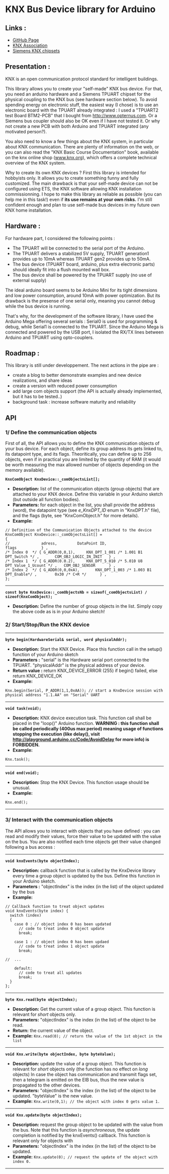 # KNX Bus Device library for Arduino

## Links :
- [GitHub Page](http://franckmarini.github.io/KnxDevice)
- [KNX Association](http://www.knx.org)
- [Siemens KNX chipsets](http://www.buildingtechnologies.siemens.com/bt/global/en/buildingautomation-hvac/gamma-building-control/gamma-b2b/Pages/transceivers.aspx)


## Presentation :

KNX is an open communication protocol standard for intelligent buildings.

This library allows you to create your "self-made" KNX bus device.
For that, you need an arduino hardware and a Siemens TPUART chipset for the physical coupling to the KNX bus (see hardware section below).
To avoid spending energy on electronic stuff, the easiest way (I chose) is to use an electronic board with the TPUART already integrated : I used a "TPUART2 test Board BTM2-PCB" that I bought from http://www.opternus.com. Or a Siemens bus coupler should also be OK even if I have not tested it. Or why not create a new PCB with both Arduino and TPUART integrated (any motivated person?).

You also need to know a few things about the KNX system, in particular about KNX communication.
There are plenty of information on the web, or you can also read the "KNX Basic Course Documentation" book, available on the knx online shop (www.knx.org), which offers a complete technical overview of the KNX system.

Why to create its own KNX devices ? First this library is intended for hobbyists only. It allows you to create something funny and fully customized. The main drawback is that your self-made device can not be configured using ETS, the KNX software allowing KNX installation commissionning. I hope to make this library as reliable as possible (you can help me in this task!) even if **its use remains at your own risks.** I'm still confident enough and plan to use self-made bus devices in my future own KNX home installation.


## Hardware :
For hardware part, I considered the following points : 
- The TPUART will be connected to the serial port of the Arduino.
- The TPUART delivers a stabilized 5V supply, TPUART generation1 provides up to 10mA whereas TPUART gen2 provides up to 50mA.
- The bus device (TPUART board, arduino, plus extra electronic parts) should ideally fit into a flush mounted wall box.
- The bus device shall be powered by the TPUART supply (no use of external supply)

The ideal arduino board seems to be Arduino Mini for its tight dimensions and low power consumption, around 10mA with power optimization.
But its drawback is the presense of one serial only, meaning you cannot debug while the bus device is running.

That's why, for the development of the software library, I have used the Arduino Mega offering several serials : Serial0 is used for programming & debug, while Serial1 is connected to the TPUART. Since the Arduino Mega is connected and powered by the USB port, I isolated the RX/TX lines between Arduino and TPUART using opto-couplers.


## Roadmap :
This library is still under developpement. The next actions in the pipe are :
- create a blog to better demonstrate examples and new device realizations, and share ideas
- create a version with reduced power consumption 
- add large com objects support (the API is actually already implemented, but it has to be tested..)
- background task : increase software maturity and reliability

## API
### 1/ Define the communication objects
First of all, the API allows you to define the KNX communication objects of your bus device. For each object, define its group address its gets linked to, its datapoint type, and its flags. Theoritically, you can define up to 256 objects, even if in practical you are limited by the quantity of RAM (it would be worth measuring the max allowed number of objects depending on the memory available).

**`KnxComObject KnxDevice::_comObjectsList[];`**

* **Description:** list of the communication objects (group objects) that are attached to your KNX device. Define this variable in your Arduino sketch (but outside all function bodies).
* **Parameters:** for each object in the list, you shall provide the address (word), the datapoint type (see _e_KnxDPT_ID_ enum in "KnxDPT.h" file), and the flags (byte, see "KnxComObject.h" for more details). 
* **Example:** 
```
// Definition of the Communication Objects attached to the device
KnxComObject KnxDevice::_comObjectsList[] =
{
//             	adress,			DataPoint ID,						flags			} ,
/* Index 0  */ { G_ADDR(0,0,1),		KNX_DPT_1_001 /* 1.001 B1 DPT_Switch */ ,		COM_OBJ_LOGIC_IN_INIT	} ,
/* Index 1  */ { G_ADDR(0.0.2),		KNX_DPT_5_010 /* 5.010 U8 DPT_Value_1_Ucount */ ,	COM_OBJ_SENSOR		} ,
/* Index 2  */ { G_ADDR(0,0,0xA),       KNX_DPT_1_003 /* 1.003 B1 DPT_Enable*/ ,		0x30 /* C+R */		} ,
};
```
___
**`const byte KnxDevice::_comObjectsNb = sizeof(_comObjectsList) / sizeof(KnxComObject);`**
* **Description:** Define the number of group objects in the list. Simply copy the above code as is in your Arduino sketch!

### 2/ Start/Stop/Run the KNX device
___
**`byte begin(HardwareSerial& serial, word physicalAddr);`**
* **Description:**  Start the KNX Device. Place this function call in the setup() function of your Arduino sketch
* **Parameters :** "serial" is the Hardware serial port connected to the TPUART. "physicalAddr" is the physical address of your device.
* **Return value :** return KNX_DEVICE_ERROR (255) if begin() failed, else return KNX_DEVICE_OK
* **Example:** 
```
Knx.begin(Serial, P_ADDR(1,1,0xAA)); // start a KnxDevice session with physical address "1.1.AA" on "Serial" UART
```

___
**`void task(void);`**
* **Description:**  KNX device execution task. This function call shall be placed in the "loop()" Arduino function. **WARNING : this function shall be called periodically (400us max period) meaning usage of functions stopping the execution (like delay(), visit http://playground.arduino.cc/Code/AvoidDelay for more info) is FORBIDDEN.**
* **Example:** 
```
Knx.task();
```
___
**`void end(void);`**
* **Description:**  Stop the KNX Device. This function usage should be unusual.
* **Example:** 
```
Knx.end();
```
___
### 3/ Interact with the communication objects
The API allows you to interact with objects that you have defined : you can read and modify their values, force their value to be updated with the value on the bus. You are also notified each time objects get their value changed following a bus access :
___
**`void knxEvents(byte objectIndex);`**

* **Description:**  callback function that is called by the KnxDevice library every time a group object is updated by the bus. Define this function in your Arduino sketch.
* **Parameters :** "objectIndex" is the index (in the list) of the object updated by the bus
* **Example:**
```
// Callback function to treat object updates
void knxEvents(byte index) {
  switch (index)
  {
    case 0 : // object index 0 has been updated
      // code to treat index 0 object update
      break;

    case 1 : // object index 0 has been updaed
      // code to treat index 1 object update
      break;

//  ...

    default:
      // code to treat all updates
      break;
  }
};
```

___
**`byte Knx.read(byte objectIndex);`**

* **Description:** Get the current value of a group object. This function is relevant for _short_ objects only.
* **Parameters:** "objectIndex" is the index (in the list) of the object to be read.
* **Return:** the current value of the object.
* **Example:** ```Knx.read(0); // return the value of the 1st object in the list```

___
**`void Knx.write(byte objectIndex, byte byteValue);`**

* **Description:** update the value of a group object. This function is relevant for _short_ objects only (the function has no effect on _long_ objects)
In case the object has communication and transmit flags set, then a telegram is emitted on the EIB bus, thus the new value is propagated to the other devices.
* **Parameters:** "objectIndex" is the index (in the list) of the object to be updated. "byteValue" is the new value.
* **Example:** ```Knx.write(0,1); // the object with index 0 gets value 1.```

___
**`void Knx.update(byte objectIndex);`**

* **Description:** request the group object to be updated with the value from the bus. Note that this function is _asynchroneous_, the update completion is notified by the knxEvents() callback. This function is relevant only for objects with 
* **Parameters:** "objectIndex" is the index (in the list) of the object to be updated. 
* **Example:** ```Knx.update(0); // request the update of the object with index 0.```

___


